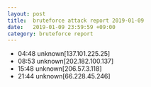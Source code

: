 ```yaml
---
layout: post
title:  bruteforce attack report 2019-01-09
date:   2019-01-09 23:59:59 +09:00
category: bruteforce report
---
```


* 04:48 unknown[137.101.225.25]
* 08:53 unknown[202.182.100.137]
* 15:48 unknown[206.57.3.118]
* 21:44 unknown[66.228.45.246]
